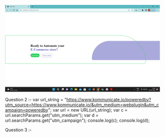![alt text](image/image.png)

Question 2 :- 
var url_string = "https://www.kommunicate.io/poweredby?utm_source=https://www.kommunicate.io/&utm_medium=webplugin&utm_campaign=poweredby";
	var url = new URL(url_string);
	var c = url.searchParams.get("utm_medium");
	var d = url.searchParams.get("utm_campaign");
	console.log(c);
	console.log(d);
 
Question 3 :- 
